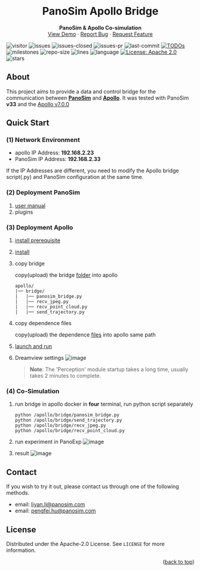 <a name="readme-top"></a>

<!-- PROJECT LOGO -->
<br />
<div align="center">
  <!-- <a href="https://github.com/othneildrew/Best-README-Template">
    <img src="images/logo.png" alt="Logo" width="80" height="80">
  </a> -->

  <h1 align="center">PanoSim Apollo Bridge</h1>
  <p align="center">
    <b>PanoSim & Apollo Co-simulation</b>
    <!-- <br /> -->
    <!-- <a href="https://github.com/othneildrew/Best-README-Template"><strong>Explore the docs »</strong></a>
    <br /> -->
    <br />
    <a href="https://github.com/liyanlee/PanoSim_Apollo_Bridge">View Demo</a>
    ·
    <a href="https://github.com/liyanlee/PanoSim_Apollo_Bridge/issues">Report Bug</a>
    ·
    <a href="https://github.com/liyanlee/PanoSim_Apollo_Bridge/pulls">Request Feature</a>
    <br>
  </p>
</div>


![visitor](https://komarev.com/ghpvc/?username=liyanlee&label=PROFILE+VIEWS)
![issues](https://img.shields.io/github/issues/liyanlee/PanoSim_Apollo_Bridge)
![issues-closed](https://img.shields.io/github/issues-closed/liyanlee/PanoSim_Apollo_Bridge)
![issues-pr](https://img.shields.io/github/issues-pr/liyanlee/PanoSim_Apollo_Bridge)
![last-commit](https://img.shields.io/github/last-commit/liyanlee/PanoSim_Apollo_Bridge)
[![TODOs](https://badgen.net/https/api.tickgit.com/badgen/github.com/liyanlee/PanoSim_Apollo_Bridge)](https://www.tickgit.com/browse?repo=github.com/liyanlee/PanoSim_Apollo_Bridge)
![milestones](https://img.shields.io/github/milestones/all/liyanlee/PanoSim_Apollo_Bridge)
![repo-size](https://img.shields.io/github/repo-size/liyanlee/PanoSim_Apollo_Bridge)
![lines](https://img.shields.io/tokei/lines/github/liyanlee/PanoSim_Apollo_Bridge)
![language](https://img.shields.io/badge/language-python-orange.svg)
[![License: Apache 2.0](https://img.shields.io/badge/License-Apache_2.0-blue.svg)](https://github.com/liyanlee/PanoSim_Apollo_Bridge/blob/main/LICENSE)
![stars](https://img.shields.io/github/stars/liyanlee/PanoSim_Apollo_Bridge?style=social)


<!-- ABOUT THE PROJECT -->
## About
This project aims to provide a data and control bridge for the communication between [__PanoSim__](http://www.panosim.com/) and [__Apollo__](https://www.apollo.auto/). It was tested with PanoSim **v33** and the [Apollo v7.0.0](https://github.com/ApolloAuto/apollo/tree/v7.0.0)

## Quick Start

### (1) Network Environment
- apollo IP Address: **192.168.2.23**
- PanoSim IP Address: **192.168.2.33**

If the IP Addresses are different, you need to modify the Apollo bridge script(.py) and PanoSim configuration at the same time.

### (2) Deployment PanoSim
1. [user manual](https://aic3a8owje.feishu.cn/docs/doccncuZRYgxSjNtBxTU2PXDXNF)
2. plugins


### (3) Deployment Apollo

1. [install prerequisite](https://github.com/ApolloAuto/apollo/blob/v7.0.0/docs/specs/prerequisite_software_installation_guide.md)


2. [install](https://github.com/ApolloAuto/apollo/blob/v7.0.0/docs/quickstart/apollo_software_installation_guide.md)


3. copy bridge

    copy(upload) the bridge [folder](https://github.com/liyanlee/PanoSim_Apollo_Bridge/tree/main/apollo/bridge) into apollo
    ```
    apollo/
    |── bridge/
    |   |── panosim_bridge.py
    |   |── recv_jpeg.py
    |   |── recv_point_cloud.py
    |   |── send_trajectory.py
    ```
4. copy dependence files
    
    copy(upload) the dependence [files](https://github.com/liyanlee/PanoSim_Apollo_Bridge/tree/main/apollo/modules) into apollo same path

5. [launch and run](https://github.com/ApolloAuto/apollo/blob/v7.0.0/docs/howto/how_to_launch_and_run_apollo.md)


6. Dreamview settings
![image](docs/images/Dreamview.jpg)

    > **Note**: The 'Perception' module startup takes a long time, usually takes 2 minutes to complete. 

### (4) Co-Simulation
1. run bridge in apollo docker
    in **four** terminal, run python script separately
    ```
    python /apollo/bridge/panosim_bridge.py
    python /apollo/bridge/send_trajectory.py
    python /apollo/bridge/recv_jpeg.py
    python /apollo/bridge/recv_point_cloud.py
    ```

2. run experiment in PanoExp
![image](docs/images/PanoExp.jpg)

3. result
![image](docs/images/Result.jpg)


## Contact
If you wish to try it out, please contact us through one of the following methods.
- email: liyan.li@panosim.com
- email: pengfei.hu@panosim.com

## License
Distributed under the Apache-2.0 License. See `LICENSE` for more information.

<p align="right">(<a href="#readme-top">back to top</a>)</p>
